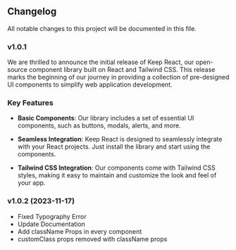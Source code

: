 ## Changelog

All notable changes to this project will be documented in this file.

### v1.0.1

 We are thrilled to announce the initial release of Keep React, our open-source component library built on React and Tailwind CSS. This release marks the beginning of our journey in providing a collection of pre-designed UI components to simplify web application development.

### Key Features

- **Basic Components**: Our library includes a set of essential UI components, such as buttons, modals, alerts, and more.

- **Seamless Integration**: Keep React is designed to seamlessly integrate with your React projects. Just install the library and start using the components.

- **Tailwind CSS Integration**: Our components come with Tailwind CSS styles, making it easy to maintain and customize the look and feel of your app.

### v1.0.2 (2023-11-17)

 - Fixed Typography Error
 - Update Documentation
 - Add className Props in every component
 - customClass props removed with className props